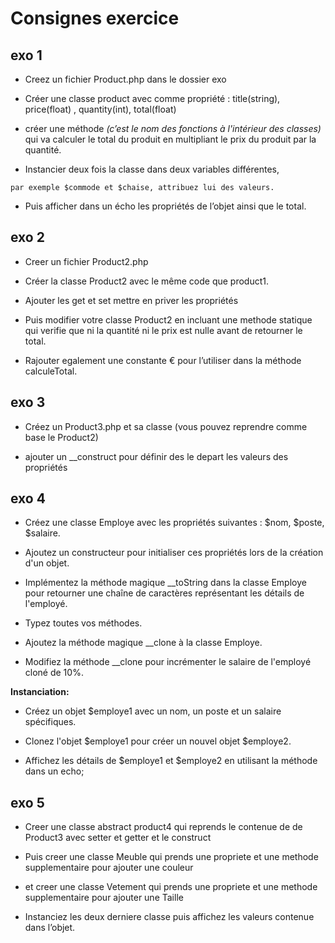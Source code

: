 # Consignes exercice

## exo 1

- Creez un fichier Product.php dans le dossier exo

- Créer une classe product avec comme propriété : title(string), price(float) , quantity(int), total(float)

- créer une méthode _(c’est le nom des fonctions à l'intérieur des classes)_ qui va calculer le total du produit en multipliant le prix du produit par la quantité.

- Instancier deux fois la classe dans deux variables différentes,

`par exemple $commode et $chaise,
attribuez lui des valeurs.`

- Puis afficher dans un écho les propriétés de l’objet ainsi que le total.

## exo 2

- Creer un fichier Product2.php

- Créer la classe Product2 avec le même code que product1.

- Ajouter les get et set mettre en priver les propriétés

- Puis modifier votre classe Product2 en incluant une methode statique qui verifie que ni la quantité ni le prix est nulle avant de retourner le total.

- Rajouter egalement une constante € pour l’utiliser dans la méthode calculeTotal.

## exo 3

- Créez un Product3.php et sa classe (vous pouvez reprendre comme base le Product2)

- ajouter un \_\_construct pour définir des le depart les valeurs des propriétés

## exo 4

- Créez une classe Employe avec les propriétés suivantes : $nom, $poste, $salaire.

- Ajoutez un constructeur pour initialiser ces propriétés lors de la création d'un objet.

- Implémentez la méthode magique \_\_toString dans la classe Employe pour retourner une chaîne de caractères représentant les détails de l'employé.

- Typez toutes vos méthodes.

- Ajoutez la méthode magique \_\_clone à la classe Employe.

- Modifiez la méthode \_\_clone pour incrémenter le salaire de l'employé cloné de 10%.

**Instanciation:**

- Créez un objet $employe1 avec un nom, un poste et un salaire spécifiques.

- Clonez l'objet $employe1 pour créer un nouvel objet $employe2.

- Affichez les détails de $employe1 et $employe2 en utilisant la méthode dans un echo;

## exo 5

- Creer une classe abstract product4 qui reprends le contenue de de Product3 avec setter et getter et le construct

- Puis creer une classe Meuble qui prends une propriete et une methode supplementaire pour ajouter une couleur

- et creer une classe Vetement qui prends une propriete et une methode supplementaire pour ajouter une Taille

- Instanciez les deux derniere classe puis affichez les valeurs contenue dans l’objet.
